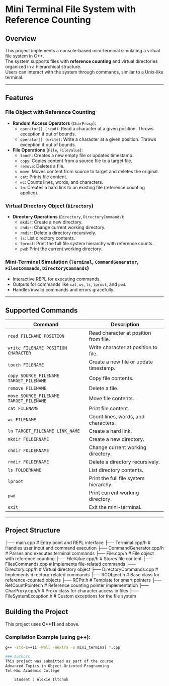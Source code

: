 # Mini Terminal File System with Reference Counting

## Overview
This project implements a console-based mini-terminal simulating a virtual file system in C++.  
The system supports files with **reference counting** and virtual directories organized in a hierarchical structure.  
Users can interact with the system through commands, similar to a Unix-like terminal.

---

## Features

### File Object with Reference Counting
- **Random Access Operators** (`CharProxy`):
  - `operator[] (read)`: Read a character at a given position. Throws exception if out of bounds.
  - `operator[] (write)`: Write a character at a given position. Throws exception if out of bounds.
- **File Operations** (`File`, `FileValue`):
  - `touch`: Creates a new empty file or updates timestamp.
  - `copy`: Copies content from a source file to a target file.
  - `remove`: Deletes a file.
  - `move`: Moves content from source to target and deletes the original.
  - `cat`: Prints file content.
  - `wc`: Counts lines, words, and characters.
  - `ln`: Creates a hard link to an existing file (reference counting applied).

### Virtual Directory Object (`Directory`)
- **Directory Operations** (`Directory`, `DirectoryCommands`):
  - `mkdir`: Create a new directory.
  - `chdir`: Change current working directory.
  - `rmdir`: Delete a directory recursively.
  - `ls`: List directory contents.
  - `lproot`: Print the full file system hierarchy with reference counts.
  - `pwd`: Print the current working directory.

### Mini-Terminal Simulation (`Terminal`, `CommandGenerator`, `FilesCommands`, `DirectoryCommands`)
- Interactive REPL for executing commands.
- Outputs for commands like `cat`, `wc`, `ls`, `lproot`, and `pwd`.
- Handles invalid commands and errors gracefully.

---

## Supported Commands
| Command | Description |
|---------|-------------|
| `read FILENAME POSITION` | Read character at position from file. |
| `write FILENAME POSITION CHARACTER` | Write character at position to file. |
| `touch FILENAME` | Create a new file or update timestamp. |
| `copy SOURCE_FILENAME TARGET_FILENAME` | Copy file contents. |
| `remove FILENAME` | Delete a file. |
| `move SOURCE_FILENAME TARGET_FILENAME` | Move file contents. |
| `cat FILENAME` | Print file content. |
| `wc FILENAME` | Count lines, words, and characters. |
| `ln TARGET_FILENAME LINK_NAME` | Create a hard link. |
| `mkdir FOLDERNAME` | Create a new directory. |
| `chdir FOLDERNAME` | Change current working directory. |
| `rmdir FOLDERNAME` | Delete a directory recursively. |
| `ls FOLDERNAME` | List directory contents. |
| `lproot` | Print the full file system hierarchy. |
| `pwd` | Print current working directory. |
| `exit` | Exit the mini-terminal. |

---

## Project Structure
├── main.cpp # Entry point and REPL interface
├── Terminal.cpp/h # Handles user input and command execution
├── CommandGenerator.cpp/h # Parses and executes terminal commands
├── File.cpp/h # File object with reference counting
├── FileValue.cpp/h # Stores file content
├── FilesCommands.cpp # Implements file-related commands
├── Directory.cpp/h # Virtual directory object
├── DirectoryCommands.cpp # Implements directory-related commands
├── RCObject.h # Base class for reference-counted objects
├── RCPtr.h # Template for smart pointers
├── RefCountPointer.h # Reference counting pointer implementation
├── CharProxy.cpp/h # Proxy class for character access in files
├── FileSystemException.h # Custom exceptions for the file system


## Building the Project
This project uses **C++11** and above.

### Compilation Example (using g++):
```bash
g++ -std=c++11 -Wall -Wextra -o mini_terminal *.cpp

### Authors
This project was submitted as part of the course
Advanced Topics in Object-Oriented Programming
Tel-Hai Academic College

    Student : Alexie Iltchuk
